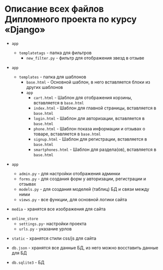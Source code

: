 # Описание всех файлов Дипломного проекта по курсу «Django»

- `app`
    - `templatetags` - папка для фильтров
        - `new_filter.py` - фильтр для отображения звезд в отзыве


- `app`
    - `templates` - папка для шаблонов
        - `base.html` - Основной шаблон, в него вставляется блоки из других шаблонов
        - `app`
            - `cart.html` - Шаблон для отображения корзины, вставляется в `base.html`
            - `index.html` - Шаблон для главной страницы, вставляется в `base.html`
            - `login.html` - Шаблон для авторизации, вставляется в `base.html`
            - `phone.html` - Шаблон показа информации и отзывах о товаре, вставляется в `base.html`
            - `signup.html` - Шаблон для регистрации, вставляется в `base.html`
            - `smartphones.html` - Шаблон для раздела(ов), вставляется в `base.html`


- `app`
    - `admin.py` - для настройки отображения админки
    - `forms.py` - для создания форм у авторизации, регистрации и отзывах
    - `models.py` - для создания моделей (таблиц) БД и связи между ними
    - `views.py` - все функции, для основной логики сайта


* `media` - хранятся все изображения для сайта 


- `online_store`
    - `settings.py`- настройки проекта
    - `urls.py` - указание урлов


* `static` - хранятся стили css/js для сайта

* `db.json` - хранятся все данные БД, из него можно восставить данные для БД

* `db.sqlite3` - БД
